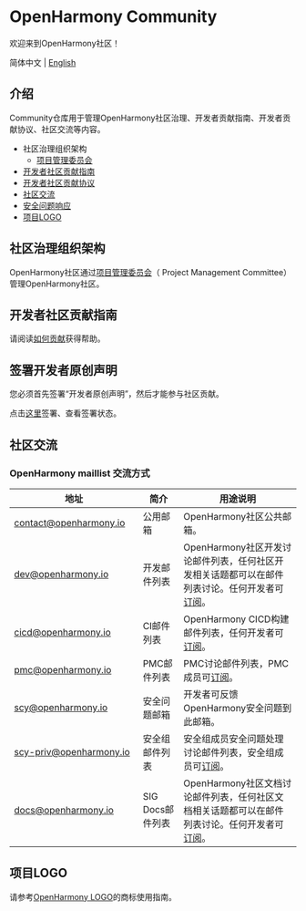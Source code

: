 # OpenHarmony Community
欢迎来到OpenHarmony社区！

简体中文 | [English](./README_EN.md)

## 介绍
Community仓库用于管理OpenHarmony社区治理、开发者贡献指南、开发者贡献协议、社区交流等内容。

- 社区治理组织架构
    - [项目管理委员会](/zh/pmc.md)
- [开发者社区贡献指南](https://gitee.com/openharmony/docs/blob/master/zh-cn/contribute/Readme-CN.md)
- [开发者社区贡献协议](https://dco.openharmony.io/sign/Z2l0ZWUlMkZPcGVuQXRvbQ==)
- [社区交流](https://gitee.com/openharmony/docs/blob/master/zh-cn/contribute/%E7%A4%BE%E5%8C%BA%E6%B2%9F%E9%80%9A%E4%B8%8E%E4%BA%A4%E6%B5%81.md)
- [安全问题响应](https://gitee.com/openharmony/security)
- [项目LOGO](https://gitee.com/openharmony/community#%E9%A1%B9%E7%9B%AElogo)

## 社区治理组织架构

OpenHarmony社区通过[项目管理委员会](/zh/pmc.md)（ Project Management Committee）管理OpenHarmony社区。

## 开发者社区贡献指南

请阅读[如何贡献](https://gitee.com/openharmony/docs/blob/master/zh-cn/contribute/%E5%8F%82%E4%B8%8E%E8%B4%A1%E7%8C%AE.md)获得帮助。

## 签署开发者原创声明

您必须首先签署“开发者原创声明”，然后才能参与社区贡献。

点击[这里](https://dco.openharmony.io/sign/Z2l0ZWUlMkZvcGVuX2hhcm1vbnk=)签署、查看签署状态。

## 社区交流

### OpenHarmony maillist 交流方式
| 地址                                 | 简介        | 用途说明                                                         |
| ---------------------------------------|---------- | ------------------------------------------------------------ |
| contact@openharmony.io <img width=150/>  | 公用邮箱 <img width=100/> | OpenHarmony社区公共邮箱。<img width=200/>|
| dev@openharmony.io  <img width=150/>| 开发邮件列表 <img width=100/> | OpenHarmony社区开发讨论邮件列表，任何社区开发相关话题都可以在邮件列表讨论。任何开发者可[订阅](https://lists.openatom.io/postorius/lists/dev.openharmony.io)。<img width=200/>|
| cicd@openharmony.io <img width=150/> | CI邮件列表  <img width=100/>| OpenHarmony CICD构建邮件列表，任何开发者可[订阅](https://lists.openatom.io/postorius/lists/cicd.openharmony.io)。<img width=200/>|
| pmc@openharmony.io  <img width=150/>| PMC邮件列表  <img width=100/>| PMC讨论邮件列表，PMC成员可[订阅](https://lists.openatom.io/postorius/lists/pmc.openharmony.io/)。<img width=200/>|
| scy@openharmony.io <img width=150/> | 安全问题邮箱 <img width=100/> | 开发者可反馈OpenHarmony安全问题到此邮箱。<img width=200/>|
| scy-priv@openharmony.io  <img width=150/>| 安全组邮件列表  <img width=100/>| 安全组成员安全问题处理讨论邮件列表，安全组成员可[订阅](https://lists.openatom.io/postorius/lists/scy-priv.openharmony.io/)。<img width=200/>|
| docs@openharmony.io | SIG Docs邮件列表 | OpenHarmony社区文档讨论邮件列表，任何社区文档相关话题都可以在邮件列表讨论。任何开发者可[订阅](https://lists.openatom.io/postorius/lists/docs.openharmony.io)。 |


## 项目LOGO

请参考[OpenHarmony LOGO](https://www.openharmony.cn/trademark)的商标使用指南。
